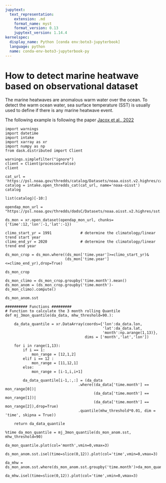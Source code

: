 ```yaml
---
jupytext:
  text_representation:
    extension: .md
    format_name: myst
    format_version: 0.13
    jupytext_version: 1.14.4
kernelspec:
  display_name: Python [conda env:boto3-jupyterbook]
  language: python
  name: conda-env-boto3-jupyterbook-py
---
```


# How to detect marine heatwave based on observational dataset

The marine heatwaves are anomalous warm water over the ocean. 
To detect the warm ocean water, sea surface temperature (SST) is usually used to define if there is any marine heatwave event. 

The following example is following the paper [Jacox et al., 2022](http://doi.org/10.1038/s41586-022-04573-9)

```{code-cell} ipython3
import warnings
import datetime
import intake
import xarray as xr
import numpy as np
from dask.distributed import Client
```

```{code-cell} ipython3
warnings.simplefilter("ignore")
client = Client(processes=False)
client
```

```{code-cell} ipython3
cat_url = 'https://psl.noaa.gov/thredds/catalog/Datasets/noaa.oisst.v2.highres/catalog.xml'
catalog = intake.open_thredds_cat(cat_url, name='noaa-oisst')
catalog
```

```{code-cell} ipython3
list(catalog)[-10:]
```

```{code-cell} ipython3
opendap_mon_url = "https://psl.noaa.gov/thredds/dodsC/Datasets/noaa.oisst.v2.highres/sst.mon.mean.nc"
```

```{code-cell} ipython3
ds_mon = xr.open_dataset(opendap_mon_url, chunks={'time':12,'lon':-1,'lat':-1})
```

```{code-cell} ipython3
climo_start_yr = 1991             # determine the climatology/linear trend start year
climo_end_yr = 2020               # determine the climatology/linear trend end year

ds_mon_crop = ds_mon.where((ds_mon['time.year']>=climo_start_yr)&
                           (ds_mon['time.year']<=climo_end_yr),drop=True)
```

```{code-cell} ipython3
ds_mon_crop
```

```{code-cell} ipython3
ds_mon_climo = ds_mon_crop.groupby('time.month').mean()
ds_mon_anom = (ds_mon_crop.groupby('time.month')-ds_mon_climo).compute()
```

```{code-cell} ipython3
ds_mon_anom.sst
```

```{code-cell} ipython3
########## Functions ######### 
# Function to calculate the 3 month rolling Quantile
def mj_3mon_quantile(da_data, mhw_threshold=90.):
    
    da_data_quantile = xr.DataArray(coords={'lon':da_data.lon,
                                            'lat':da_data.lat,
                                            'month':np.arange(1,13)},
                                    dims = ['month','lat','lon'])

    for i in range(1,13):
        if i == 1:
            mon_range = [12,1,2]
        elif i == 12 :
            mon_range = [11,12,1]
        else:
            mon_range = [i-1,i,i+1]

        da_data_quantile[i-1,:,:] = (da_data
                                 .where((da_data['time.month'] == mon_range[0])|
                                        (da_data['time.month'] == mon_range[1])|
                                        (da_data['time.month'] == mon_range[2]),drop=True)
                                 .quantile(mhw_threshold*0.01, dim = 'time', skipna = True))

    return da_data_quantile
```

```{code-cell} ipython3
%time da_mon_quantile = mj_3mon_quantile(ds_mon_anom.sst, mhw_threshold=90)
```

```{code-cell} ipython3
da_mon_quantile.plot(col='month',vmin=0,vmax=3)
```

```{code-cell} ipython3
ds_mon_anom.sst.isel(time=slice(0,12)).plot(col='time',vmin=0,vmax=3)
```

```{code-cell} ipython3
da_mhw = ds_mon_anom.sst.where(ds_mon_anom.sst.groupby('time.month')>da_mon_quantile)
```

```{code-cell} ipython3
da_mhw.isel(time=slice(0,12)).plot(col='time',vmin=0,vmax=3)
```

```{code-cell} ipython3

```
